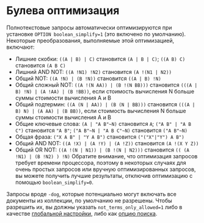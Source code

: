 # Булева оптимизация
Полнотекстовые запросы автоматически оптимизируются при установке `OPTION boolean_simplify=1` (это включено по умолчанию). Некоторые преобразования, выполняемые этой оптимизацией, включают:

* Лишние скобки: `((A | B) | C)` становится `(A | B | C)`; `((A B) C)` становится `(A B C)`
* Лишний AND NOT: `((A !N1) !N2)` становится `(A !(N1 | N2))`
* Общий NOT: `((A !N) | (B !N))` становится `((A | B) !N)`
* Общий сложный NOT: `((A !(N AA)) | (B !(N BB)))` становится `(((A | B) !N) | (A !AA) | (B !BB))`, если стоимость вычисления N больше суммы стоимости вычисления A и B
* Общий подтермин: `((A (N | AA)) | (B (N | BB)))` становится `(((A | B) N) | (A AA) | (B BB))`, если стоимость вычисления N больше суммы стоимости вычисления A и B
* Общие ключевые слова: `(A | "A B"~N)` становится `A`; `("A B" | "A B C")` становится `"A B"`; `("A B"~N | "A B C"~N)` становится `("A B"~N)`
* Общая фраза: `("X A B" | "Y A B")` становится `("("X"|"Y") A B")`
* Общий AND NOT: `((A !X) | (A !Y) | (A !Z))` становится `(A !(X Y Z))`
* Общий OR NOT: `((A !(N | N1)) | (B !(N | N2)))` становится `(( (A !N1) | (B !N2) ) !N)`
Обратите внимание, что оптимизация запросов требует времени процессора, поэтому в некоторых случаях для очень простых запросов или вручную оптимизированных запросов, вы можете получить лучшие результаты, отключив оптимизацию с помощью `boolean_simplify=0`.

Запросы вроде `-dog`, которые потенциально могут включать все документы из коллекции, по умолчанию не разрешены. Чтобы разрешить их, вы должны указать `not_terms_only_allowed=1` либо в качестве [глобальной настройки](../../Server_settings/Searchd.md#not_terms_only_allowed), либо как [опцию поиска](../../Server_settings/Searchd.md#not_terms_only_allowed).

<!-- proofread -->

